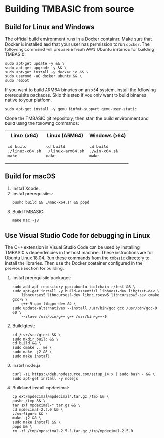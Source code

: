 # Building TMBASIC from source

## Build for Linux and Windows
The official build environment runs in a Docker container. Make sure that Docker is installed and that your user has permission to run `docker`. The following command will prepare a fresh AWS Ubuntu instance for building TMBASIC.

```
sudo apt-get update -y && \
sudo apt-get upgrade -y && \
sudo apt-get install -y docker.io && \
sudo usermod -aG docker ubuntu && \
sudo reboot
```

If you want to build ARM64 binaries on an x64 system, install the following prerequisite packages. Skip this step if you only want to build binaries native to your platform.

```
sudo apt-get install -y qemu binfmt-support qemu-user-static
```

Clone the TMBASIC git repository, then start the build environment and build using the following commands:
<table><tr><th>Linux (x64)</th><th>Linux (ARM64)</th><th>Windows (x64)</th></tr>
<tr><td><pre>cd build
./linux-x64.sh
make</pre></td><td><pre>cd build
./linux-arm64.sh
make</pre></td><td><pre>cd build
./win-x64.sh
make</pre></td></tr></table>

## Build for macOS
1. Install Xcode.
1. Install prerequisites:
    ```
    pushd build && ./mac-x64.sh && popd
    ```
1. Build TMBASIC:
    ```
    make mac -j8
    ```

## Use Visual Studio Code for debugging in Linux
The C++ extension in Visual Studio Code can be used by installing TMBASIC's dependencies in the host machine. These instructions are for Ubuntu Linux 18.04. Run these commands from the `tmbasic` directory to install the libraries. Then use the Docker container configured in the previous section for building.

1. Install prerequisite packages:
    ```
    sudo add-apt-repository ppa:ubuntu-toolchain-r/test && \
    sudo apt-get install -y build-essential libboost-dev libgtest-dev \
        libncurses5 libncurses5-dev libncursesw5 libncursesw5-dev cmake gcc-9 \
        g++-9 gpm libgpm-dev && \
    sudo update-alternatives --install /usr/bin/gcc gcc /usr/bin/gcc-9 60 \
        --slave /usr/bin/g++ g++ /usr/bin/g++-9
    ```
1. Build gtest:
    ```
    cd /usr/src/gtest && \
    sudo mkdir build && \
    cd build && \
    sudo cmake .. && \
    sudo make -j2 && \
    sudo make install
    ```
1. Install node.js:
    ```
    curl -sL https://deb.nodesource.com/setup_14.x | sudo bash - && \
    sudo apt-get install -y nodejs
    ```
1. Build and install mpdecimal:
    ```
    cp ext/mpdecimal/mpdecimal*.tar.gz /tmp && \
    pushd /tmp && \
    tar zxf mpdecimal-*.tar.gz && \
    cd mpdecimal-2.5.0 && \
    ./configure && \
    make -j2 && \
    sudo make install && \
    popd && \
    rm -rf /tmp/mpdecimal-2.5.0.tar.gz /tmp/mpdecimal-2.5.0
    ```
